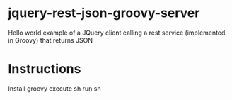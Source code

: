 jquery-rest-json-groovy-server
==============================

Hello world example of a JQuery client calling a rest service (implemented in Groovy) that returns JSON

Instructions
============
Install groovy
execute
 sh run.sh
